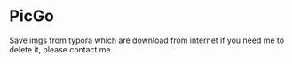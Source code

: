 # PicGo
Save imgs from typora which are download from internet
if you need me to delete it, please contact me
